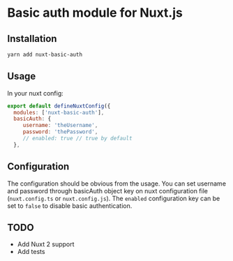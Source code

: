 # Basic auth module for Nuxt.js

## Installation

```bash
yarn add nuxt-basic-auth
```

## Usage

In your nuxt config:

```js
export default defineNuxtConfig({
  modules: ['nuxt-basic-auth'],
  basicAuth: {
     username: 'theUsername',
     password: 'thePassword',
     // enabled: true // true by default
  },
```

## Configuration

The configuration should be obvious from the usage. You can set username and password through basicAuth object key on nuxt configuration file (`nuxt.config.ts` or `nuxt.config.js`). The `enabled` configuration key can be set to `false` to disable basic authentication.

## TODO
- Add Nuxt 2 support
- Add tests
